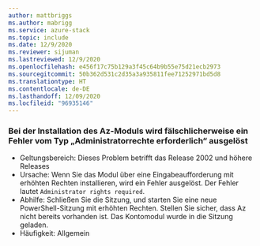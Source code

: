 ```yaml
---
author: mattbriggs
ms.author: mabrigg
ms.service: azure-stack
ms.topic: include
ms.date: 12/9/2020
ms.reviewer: sijuman
ms.lastreviewed: 12/9/2020
ms.openlocfilehash: e456f17c75b129a3f45c64b9b55e75d21ecb2973
ms.sourcegitcommit: 50b362d531c2d35a3a935811fee71252971bd5d8
ms.translationtype: HT
ms.contentlocale: de-DE
ms.lasthandoff: 12/09/2020
ms.locfileid: "96935146"
---
```

### <a name="when-installing-az-module-falsely-throws-admin-rights-required-error"></a>Bei der Installation des Az-Moduls wird fälschlicherweise ein Fehler vom Typ „Administratorrechte erforderlich“ ausgelöst

- Geltungsbereich: Dieses Problem betrifft das Release 2002 und höhere Releases
- Ursache: Wenn Sie das Modul über eine Eingabeaufforderung mit erhöhten Rechten installieren, wird ein Fehler ausgelöst. Der Fehler lautet `Administrator rights required`.
- Abhilfe: Schließen Sie die Sitzung, und starten Sie eine neue PowerShell-Sitzung mit erhöhten Rechten. Stellen Sie sicher, dass Az nicht bereits vorhanden ist. Das Kontomodul wurde in die Sitzung geladen.
- Häufigkeit: Allgemein